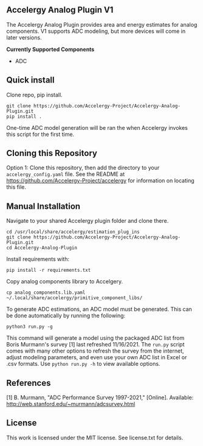 ## **Accelergy Analog Plugin V1**

The Accelergy Analog Plugin provides area and energy estimates for analog
components. V1 supports ADC modeling, but more devices will come in later
versions.

**Currently Supported Components**

- ADC

## Quick install

Clone repo, pip install.

```
git clone https://github.com/Accelergy-Project/Accelergy-Analog-Plugin.git
pip install .
```

One-time ADC model generation will be ran the when Accelergy invokes this script for the first time.

## Cloning this Repository

Option 1:
Clone this repository, then add the directory to your `accelergy_config.yaml` file. See the
README at https://github.com/Accelergy-Project/accelergy for information on
locating this file.


## Manual Installation

Navigate to your shared Accelergy plugin folder and clone there.

```
cd /usr/local/share/accelergy/estimation_plug_ins
git clone https://github.com/Accelergy-Project/Accelergy-Analog-Plugin.git
cd Accelergy-Analog-Plugin
```

Install requirements with:

```
pip install -r requirements.txt
```

Copy analog components library to Accelgery.

```
cp analog_components.lib.yaml ~/.local/share/accelergy/primitive_component_libs/
```

To generate ADC estimations, an ADC model must be generated. This can be done
automatically by running the following:

```
python3 run.py -g
```

This command will generate a model using the packaged ADC list from Boris
Murmann's survey [1] last refreshed 11/16/2021.
The ``run.py`` script comes with many other
options to refresh the survey from the internet, adjust modeling parameters,
and even use your own ADC list in Excel or .csv formats. Use 
``python run.py -h`` to view available options.

## References

[1] B. Murmann, "ADC Performance Survey 1997-2021," [Online]. Available: http://web.stanford.edu/~murmann/adcsurvey.html

## License
This work is licensed under the MIT license. See license.txt for details.
